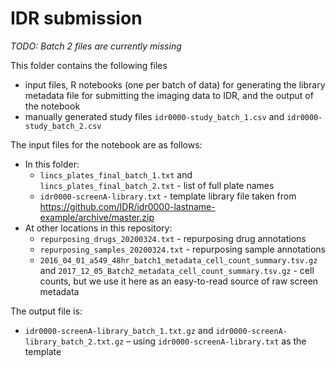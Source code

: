 # IDR submission

_TODO: Batch 2 files are currently missing_

This folder contains the following files

- input files, R notebooks (one per batch of data) for generating the library metadata file for submitting the imaging data to IDR, and the output of the notebook
- manually generated study files `idr0000-study_batch_1.csv` and `idr0000-study_batch_2.csv`

The input files for the notebook are as follows:

- In this folder:
  - `lincs_plates_final_batch_1.txt` and `lincs_plates_final_batch_2.txt` - list of full plate names
  - `idr0000-screenA-library.txt` - template library file taken from https://github.com/IDR/idr0000-lastname-example/archive/master.zip
- At other locations in this repository: 
  - `repurposing_drugs_20200324.txt` - repurposing drug annotations
  - `repurposing_samples_20200324.txt` - repurposing sample annotations
  - `2016_04_01_a549_48hr_batch1_metadata_cell_count_summary.tsv.gz` and `2017_12_05_Batch2_metadata_cell_count_summary.tsv.gz` - cell counts, but we use it here as an easy-to-read source of raw screen metadata

The output file  is:

- `idr0000-screenA-library_batch_1.txt.gz` and `idr0000-screenA-library_batch_2.txt.gz` – using `idr0000-screenA-library.txt` as the template


